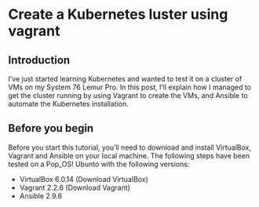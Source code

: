 # Create a Kubernetes luster using vagrant

## Introduction

I’ve just started learning Kubernetes and wanted to test it on a cluster of VMs on my System 76 Lemur Pro. In this post, I’ll explain how I managed to get the cluster running by using Vagrant to create the VMs, and Ansible to automate the Kubernetes installation.

## Before you begin

Before you start this tutorial, you’ll need to download and install VirtualBox, Vagrant and Ansible on your local machine. The following steps have been tested on a Pop_OS! Ubunto with the following versions:

- VirtualBox 6.0.14 (Download VirtualBox)
- Vagrant 2.2.6 (Download Vagrant)
- Ansible 2.9.6


